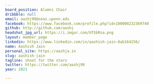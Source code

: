 ```yaml
---
board_position: Alumni Chair
dribbble: null
email: aashj99@seas.upenn.edu
facebook: https://www.facebook.com/profile.php?id=100008232369740
github: http://github.com/aashj
headshot_jpg_url: https://i.imgur.com/UfSbRsa.png
layout: member_page
linkedin: https://www.linkedin.com/in/aashish-jain-8ab164156/
name: Aashish Jain
personal_site: https://aashja.in
slug: aashish-jain
tagline: shoot for the stars
twitter: https://twitter.com/aashj99
year: 2021

---
```

